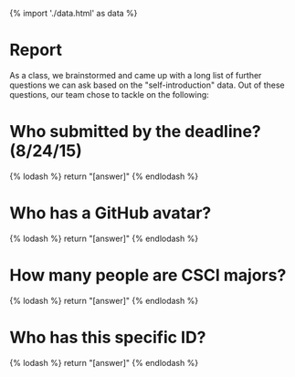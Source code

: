 {% import './data.html' as data %}

# Report

As a class, we brainstormed and came up with a long list of further questions we can ask based
on the "self-introduction" data. Out of these questions, our team chose to tackle on
the following:

# Who submitted by the deadline? (8/24/15)

{% lodash %}
return "[answer]"
{% endlodash %}


# Who has a GitHub avatar?

{% lodash %}
return "[answer]"
{% endlodash %}


# How many people are CSCI majors?

{% lodash %}
return "[answer]"
{% endlodash %}

# Who has this specific ID?

{% lodash %}
return "[answer]"
{% endlodash %}
